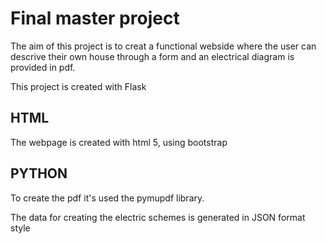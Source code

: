 # Final master project

The aim of this project is to creat a functional webside where the user can descrive their own house through a form and an electrical diagram is provided in pdf.

This project is created with Flask

## HTML

The webpage is created with html 5, using bootstrap

## PYTHON

To create the pdf it's used the pymupdf library.

The data for creating the electric schemes is generated in JSON format style
